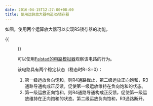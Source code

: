 ```yaml
---
date: 2016-04-15T12:27:00+08:00
title: 使用运算放大器构造RS锁存器
---
```


如图，使用两个运算放大器可以实现RS锁存器的功能。

{{<figure src="/media/opamp-rs-latch-1.svg" >}}

可以使用[Falstad的电路模拟器][1]观察该电路的行为。

[1]: http://www.falstad.com/circuit/circuitjs.html?cct=$+0+0.0000049999999999999995+10.20027730826997+50+15+72%0Aa+224+192+304+192+0+15+-15+1000000%0Aa+336+208+416+208+0+15+-15+1000000%0AL+176+176+128+176+0+0+true+5+0%0AL+176+208+128+208+0+0+true+5+0%0Ad+256+144+224+144+1+0.805904783%0Ar+256+144+304+144+0+400000%0Aw+224+144+224+176+0%0Ad+256+240+224+240+1+0.805904783%0Ar+256+240+304+240+0+400000%0Aw+224+240+224+208+0%0Aw+304+240+304+192+0%0Ar+224+208+176+208+0+100000%0Ar+224+176+176+176+0+100000%0Aw+416+144+416+208+0%0Ag+336+224+336+240+0%0Aw+416+144+304+144+0%0A162+480+208+480+256+1+5+1+0+0%0Ar+416+208+480+208+0+500%0Ag+480+256+480+272+0%0Aw+336+192+304+192+0%0A

<!--more-->

该电路具有两个稳定状态（稳态时R=S=0）：

1. 第一级运放负向饱和，则R4通路截止，第二级运放正向饱和，R3通路导通构成正反馈，促使第一级运放维持在负向饱和的状态。
2. 第一级运放正向饱和，则R4通路导通构成正反馈，促使第一级运放维持在正向饱和的状态。第二级运放负向饱和，R3通路断开。


